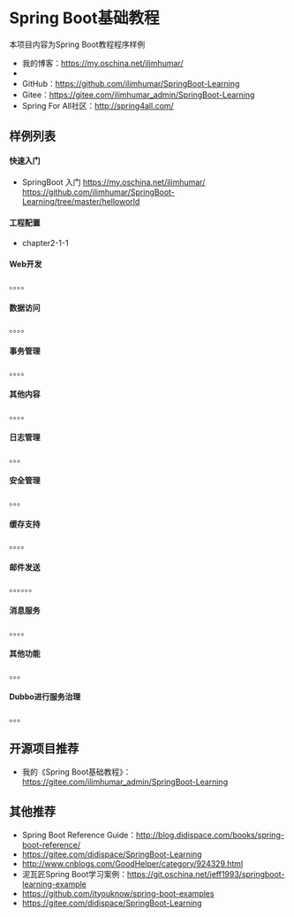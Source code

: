 # Spring Boot基础教程

本项目内容为Spring Boot教程程序样例

- 我的博客：https://my.oschina.net/ilimhumar/
- 
- GitHub：https://github.com/ilimhumar/SpringBoot-Learning
- Gitee：https://gitee.com/ilimhumar_admin/SpringBoot-Learning
- Spring For All社区：http://spring4all.com/



## 样例列表

#### 快速入门

- SpringBoot 入门
https://my.oschina.net/ilimhumar/
https://github.com/ilimhumar/SpringBoot-Learning/tree/master/helloworld

#### 工程配置

- chapter2-1-1

#### Web开发

。。。。

#### 数据访问

。。。。

#### 事务管理

。。。。

#### 其他内容
。。。。
#### 日志管理

。。。

#### 安全管理

。。。

#### 缓存支持

。。。。

#### 邮件发送

。。。。。。
#### 消息服务

。。。。

#### 其他功能

。。。

#### Dubbo进行服务治理
。。。



## 开源项目推荐

- 我的《Spring Boot基础教程》：https://gitee.com/ilimhumar_admin/SpringBoot-Learning


## 其他推荐

- Spring Boot Reference Guide：http://blog.didispace.com/books/spring-boot-reference/
- https://gitee.com/didispace/SpringBoot-Learning
- http://www.cnblogs.com/GoodHelper/category/924329.html
- 泥瓦匠Spring Boot学习案例：https://git.oschina.net/jeff1993/springboot-learning-example
- https://github.com/ityouknow/spring-boot-examples
- https://gitee.com/didispace/SpringBoot-Learning
